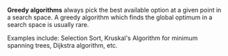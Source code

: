 **Greedy algorithms** always pick the best available option at a given point in a search space. A greedy algorithm which finds the global optimum in a search space is usually rare.

Examples include: Selection Sort, Kruskal's Algorithm for minimum spanning trees, Dijkstra algorithm, etc.